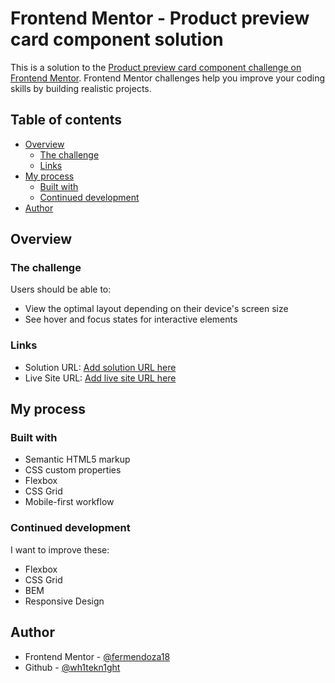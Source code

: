 # Frontend Mentor - Product preview card component solution

This is a solution to the [Product preview card component challenge on Frontend Mentor](https://www.frontendmentor.io/challenges/product-preview-card-component-GO7UmttRfa). Frontend Mentor challenges help you improve your coding skills by building realistic projects.

## Table of contents

- [Overview](#overview)
  - [The challenge](#the-challenge)
  - [Links](#links)
- [My process](#my-process)
  - [Built with](#built-with)
  - [Continued development](#continued-development)
- [Author](#author)

## Overview

### The challenge

Users should be able to:

- View the optimal layout depending on their device's screen size
- See hover and focus states for interactive elements

### Links

- Solution URL: [Add solution URL here](https://github.com/nimrodcode/Product-Card-Fronted-Mentor)
- Live Site URL: [Add live site URL here](https://nimrodcode.github.io/Product-Card-Fronted-Mentor/)

## My process

### Built with

- Semantic HTML5 markup
- CSS custom properties
- Flexbox
- CSS Grid
- Mobile-first workflow

### Continued development

I want to improve these:
- Flexbox
- CSS Grid
- BEM
- Responsive Design

## Author

- Frontend Mentor - [@fermendoza18](https://www.frontendmentor.io/profile/fermendoza18)
- Github - [@wh1tekn1ght](https://github.com/wh1tekn1ght)
